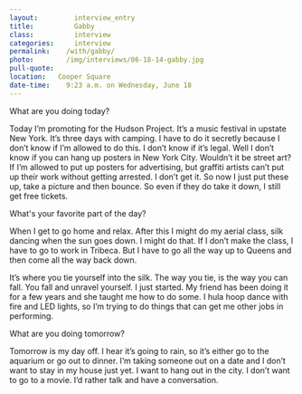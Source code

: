 ```yaml
---
layout:         interview_entry
title:          Gabby
class:          interview
categories:     interview
permalink:    /with/gabby/
photo:        /img/interviews/06-18-14-gabby.jpg
pull-quote:
location:   Cooper Square
date-time:    9:23 a.m. on Wednesday, June 18
---
```


<p class="question">What are you doing today?</p>
<p>Today I’m promoting for the Hudson Project. It’s a music festival in upstate New York. It’s three days with camping. I have to do it secretly because I don’t know if I’m allowed to do this. I don’t know if it’s legal. Well I don’t know if you can hang up posters in New York City. Wouldn’t it be street art? If I’m allowed to put up posters for advertising, but graffiti artists can’t put up their work without getting arrested. I don’t get it. So now I just put these up, take a picture and then bounce. So even if they do take it down, I still get free tickets.
</p>

<p class="question">What's your favorite part of the day?</p>
<p>When I get to go home and relax. After this I might do my aerial class, silk dancing when the sun goes down. I might do that. If I don’t make the class, I have to go to work in Tribeca. But I have to go all the way up to Queens and then come all the way back down. </p>

<p>It’s where you tie yourself into the silk. The way you tie, is the way you can fall. You fall and unravel yourself. I just started. My friend has been doing it for a few years and she taught me how to do some. I hula hoop dance with fire and LED lights, so I’m trying to do things that can get me other jobs in performing. </p>

<p class="question">What are you doing tomorrow?</p>
<p>Tomorrow is my day off. I hear it’s going to rain, so it’s either go to the aquarium or go out to dinner. I’m taking someone out on a date and I don’t want to stay in my house just yet. I want to hang out in the city. I don’t want to go to a movie. I’d rather talk and have a conversation. </p>